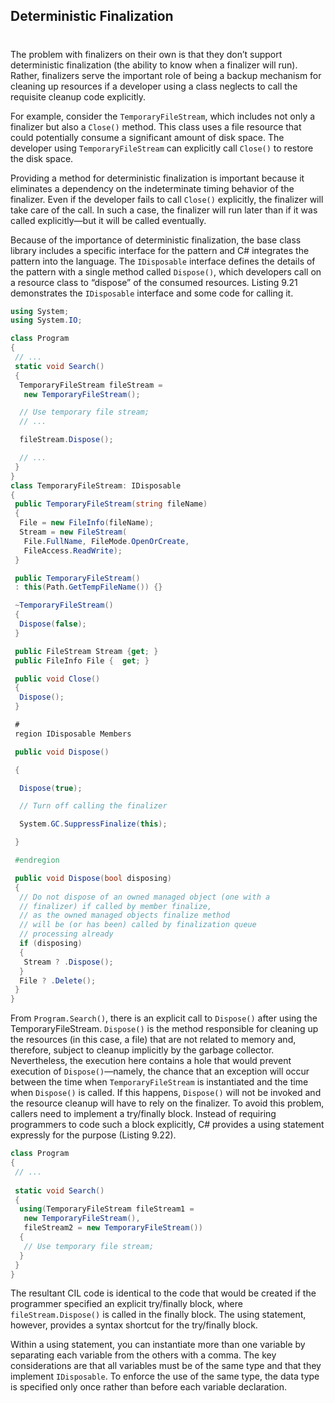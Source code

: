 ## Deterministic Finalization 
#
The problem with finalizers on their own is that they don’t support deterministic finalization (the ability to know when a finalizer will run). Rather, finalizers serve the important role of being a backup mechanism for cleaning up resources if a developer using a class neglects to call the requisite cleanup code explicitly.

For example, consider the `TemporaryFileStream`, which includes not only a finalizer but also a `Close()` method. This class uses a file resource that could potentially consume a significant amount of disk space. The developer using `TemporaryFileStream` can explicitly call `Close()` to restore the disk space.

Providing a method for deterministic finalization is important because it eliminates a dependency on the indeterminate timing behavior of the finalizer. Even if the developer fails to call `Close()` explicitly, the finalizer will take care of the call. In such a case, the finalizer will run later than if it was called explicitly—but it will be called eventually.

Because of the importance of deterministic finalization, the base class library includes a specific interface for the pattern and C# integrates the pattern into the language. The `IDisposable` interface defines the details of the pattern with a single method called `Dispose()`, which developers call on a resource class to “dispose” of the consumed resources. Listing 9.21 demonstrates the `IDisposable` interface and some code for calling it.

```csharp
using System;
using System.IO;

class Program
{
 // ...
 static void Search()
 {
  TemporaryFileStream fileStream =
   new TemporaryFileStream();

  // Use temporary file stream;
  // ...

  fileStream.Dispose();

  // ...
 }
}
class TemporaryFileStream: IDisposable
{
 public TemporaryFileStream(string fileName)
 {
  File = new FileInfo(fileName);
  Stream = new FileStream(
   File.FullName, FileMode.OpenOrCreate,
   FileAccess.ReadWrite);
 }

 public TemporaryFileStream()
 : this(Path.GetTempFileName()) {}

 ~TemporaryFileStream()
 {
  Dispose(false);
 }

 public FileStream Stream {get; }
 public FileInfo File {  get; }

 public void Close()
 {
  Dispose();
 }

 #
 region IDisposable Members

 public void Dispose()

 {

  Dispose(true);

  // Turn off calling the finalizer

  System.GC.SuppressFinalize(this);

 }

 #endregion

 public void Dispose(bool disposing)
 {
  // Do not dispose of an owned managed object (one with a
  // finalizer) if called by member finalize,
  // as the owned managed objects finalize method
  // will be (or has been) called by finalization queue
  // processing already
  if (disposing)
  {
   Stream ? .Dispose();
  }
  File ? .Delete();
 }
}
```

From `Program.Search()`, there is an explicit call to `Dispose()` after using the TemporaryFileStream. `Dispose()` is the method responsible for cleaning up the resources (in this case, a file) that are not related to memory and, therefore, subject to cleanup implicitly by the garbage collector. Nevertheless, the execution here contains a hole that would prevent execution of `Dispose()`—namely, the chance that an exception will occur between the time when `TemporaryFileStream` is instantiated and the time when `Dispose()` is called. If this happens, `Dispose()` will not be invoked and the resource cleanup will have to rely on the finalizer. To avoid this problem, callers need to implement a try/finally block. Instead of requiring programmers to code such a block explicitly, C# provides a using statement expressly for the purpose (Listing 9.22).

```csharp
class Program
{
 // ...
 
 static void Search()
 {
  using(TemporaryFileStream fileStream1 =
   new TemporaryFileStream(),
   fileStream2 = new TemporaryFileStream())
  {
   // Use temporary file stream;
  }
 }
}
```

The resultant CIL code is identical to the code that would be created if the programmer specified an explicit try/finally block, where `fileStream.Dispose()` is called in the finally block. The using statement, however, provides a syntax shortcut for the try/finally block.

Within a using statement, you can instantiate more than one variable by separating each variable from the others with a comma. The key considerations are that all variables must be of the same type and that they implement `IDisposable`. To enforce the use of the same type, the data type is specified only once rather than before each variable declaration.
